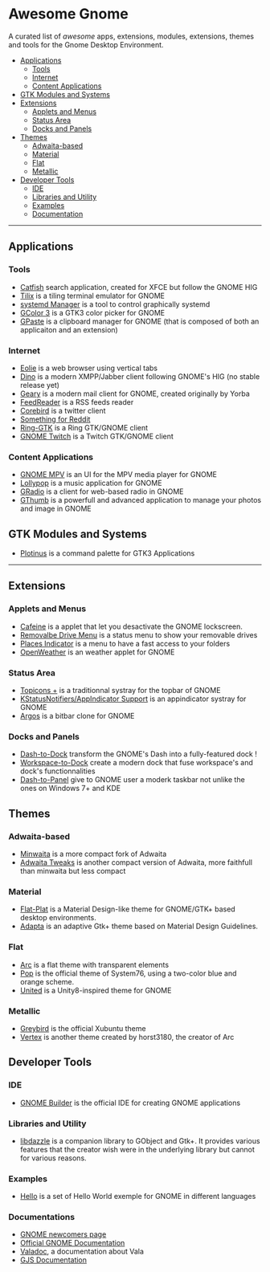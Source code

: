 # Awesome Gnome

A curated list of _awesome_ apps, extensions, modules, extensions, themes and tools for the Gnome Desktop Environment.

- [Applications](#applications)
  - [Tools](#tools)
  - [Internet](#internet)
  - [Content Applications](#content-applications)
- [GTK Modules and Systems](#gtk-modules-and-systems)
- [Extensions](#extensions)
  - [Applets and Menus](#applets-and-menus)
  - [Status Area](#status-area)
  - [Docks and Panels](#docks-and-panels)
- [Themes](#themes)
  - [Adwaita-based](#adwaita-based)
  - [Material](#material)
  - [Flat](#flat)
  - [Metallic](#metallic)
- [Developer Tools](#developer-tools)
  - [IDE](#ide)
  - [Libraries and Utility](#libraries-and-utility)
  - [Examples](#examples)
  - [Documentation](#documentation)
  
---

## Applications

### Tools

- [Catfish](https://launchpad.net/catfish-search) search application, created for XFCE but follow the GNOME HIG
- [Tilix](https://github.com/gnunn1/terminix/) is a tiling terminal emulator for GNOME
- [systemd Manager](https://github.com/mmstick/systemd-manager) is a tool to control graphically systemd
- [GColor 3](https://hjdskes.github.io/projects/gcolor3/) is a GTK3 color picker for GNOME
- [GPaste](https://github.com/Keruspe/GPaste) is a clipboard manager for GNOME (that is composed of both an applicaiton and an extension)

### Internet

- [Eolie](https://github.com/gnumdk/eolie) is a web browser using vertical tabs
- [Dino](https://github.com/dino/dino) is a modern XMPP/Jabber client following GNOME's HIG (no stable release yet)
- [Geary](https://wiki.gnome.org/Apps/Geary) is a modern mail client for GNOME, created originally by Yorba
- [FeedReader](https://jangernert.github.io/FeedReader/) is a RSS feeds reader
- [Corebird](http://corebird.baedert.org/) is a twitter client
- [Something for Reddit](https://github.com/samdroid-apps/something-for-reddit)
- [Ring-GTK](https://ring.cx/) is a Ring GTK/GNOME client
- [GNOME Twitch](http://gnome-twitch.vinszent.com/) is a Twitch GTK/GNOME client

### Content Applications

- [GNOME MPV](https://github.com/gnome-mpv/gnome-mpv) is an UI for the MPV media player for GNOME
- [Lollypop](https://github.com/gnumdk/lollypop) is a music application for GNOME
- [GRadio](https://github.com/haecker-felix/gradio/) is a client for web-based radio in GNOME
- [GThumb](https://wiki.gnome.org/Apps/gthumb) is a powerfull and advanced application to manage your photos and image in GNOME

## GTK Modules and Systems

- [Plotinus](https://github.com/p-e-w/plotinus) is a command palette for GTK3 Applications

---

## Extensions

### Applets and Menus

- [Cafeine](https://extensions.gnome.org/extension/517/caffeine/) is a applet that let you desactivate the GNOME lockscreen.
- [Removalbe Drive Menu](https://extensions.gnome.org/extension/7/removable-drive-menu/) is a status menu to show your removable drives
- [Places Indicator](https://extensions.gnome.org/extension/8/places-status-indicator/) is a menu to have a fast access to your folders
- [OpenWeather](https://extensions.gnome.org/extension/750/openweather/) is an weather applet for GNOME

### Status Area
- [Topicons +](https://extensions.gnome.org/extension/1031/topicons/) is a traditionnal systray for the topbar of GNOME
- [KStatusNotifiers/AppIndicator Support](https://extensions.gnome.org/extension/615/appindicator-support/) is an appindicator systray for GNOME
- [Argos](https://extensions.gnome.org/extension/1176/argos/) is a bitbar clone for GNOME

### Docks and Panels

- [Dash-to-Dock](https://micheleg.github.io/dash-to-dock/) transform the GNOME's Dash into a fully-featured dock !
- [Workspace-to-Dock](https://extensions.gnome.org/extension/427/workspaces-to-dock/) create a modern dock that fuse workspace's and dock's functionnalities
- [Dash-to-Panel](https://extensions.gnome.org/extension/1160/dash-to-panel/) give to GNOME user a moderk taskbar not unlike the ones on Windows 7+ and KDE

## Themes

### Adwaita-based

- [Minwaita](https://github.com/godlyranchdressing/Minwaita) is a more compact fork of Adwaita
- [Adwaita Tweaks](https://github.com/Jazqa/adwaita-tweaks) is another compact version of Adwaita, more faithfull than minwaita but less compact

### Material

- [Flat-Plat](https://github.com/nana-4/Flat-Plat) is a Material Design-like theme for GNOME/GTK+ based desktop environments.
- [Adapta](https://github.com/adapta-project/adapta-gtk-theme) is an adaptive Gtk+ theme based on Material Design Guidelines.

### Flat

- [Arc](https://github.com/horst3180/Arc-theme) is a flat theme with transparent elements
- [Pop](https://github.com/system76/pop-gtk-theme/) is the official theme of System76, using a two-color blue and orange scheme.
- [United](https://github.com/godlyranchdressing/United-GNOME/) is a Unity8-inspired theme for GNOME

### Metallic

- [Greybird](https://github.com/shimmerproject/Greybird/) is the official Xubuntu theme
- [Vertex](https://github.com/horst3180/Vertex-theme) is another theme created by horst3180, the creator of Arc

## Developer Tools

### IDE

- [GNOME Builder](https://wiki.gnome.org/Apps/Builder) is the official IDE for creating GNOME applications

### Libraries and Utility

- [libdazzle](https://git.gnome.org/browse/libdazzle) is a companion library to GObject and Gtk+. It provides various features that the creator wish were in the underlying library but cannot for various reasons.

### Examples

- [Hello](https://github.com/chergert/hello) is a set of Hello World exemple for GNOME in different languages

### Documentations

- [GNOME newcomers page](https://wiki.gnome.org/Newcomers/)
- [Official GNOME Documentation](https://developer.gnome.org/)
- [Valadoc](https://valadoc.org/), a documentation about Vala
- [GJS Documentation](http://devdocs.baznga.org/)
